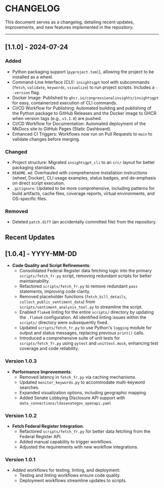 
# CHANGELOG

This document serves as a changelog, detailing recent updates, improvements, and new features implemented in the repository.

---

## [1.1.0] - 2024-07-24

### Added
- Python packaging support (`pyproject.toml`), allowing the project to be installed as a wheel.
- Command-Line Interface (CLI): `insightsgpt` tool with subcommands (`fetch`, `validate`, `keywords`, `visualize`) to run project scripts. Includes a `--version` flag.
- Docker Image: Published to `ghcr.io/congressionalinsights/insightsgpt` for easy, containerized execution of CLI commands.
- CI/CD Workflow for Publishing: Automated building and publishing of the Python package to GitHub Releases and the Docker image to GHCR when version tags (e.g., `v1.1.0`) are pushed.
- CI/CD Workflow for Documentation: Automated deployment of the MkDocs site to GitHub Pages (Static Dashboard).
- Enhanced CI Triggers: Workflows now run on Pull Requests to `main` to validate changes before merging.

### Changed
- Project structure: Migrated `insightsgpt_cli` to an `src/` layout for better packaging standards.
- `README.md`: Overhauled with comprehensive installation instructions (wheel, Docker), CLI usage examples, status badges, and de-emphasis on direct script execution.
- `.gitignore`: Updated to be more comprehensive, including patterns for build artifacts, cache files, coverage reports, virtual environments, and OS-specific files.

### Removed
- Deleted `patch.diff` (an accidentally committed file) from the repository.

## Recent Updates

## [1.0.4] - YYYY-MM-DD

- **Code Quality and Script Refinements**:
  - Consolidated Federal Register data fetching logic into the primary `scripts/fetch_fr.py` script, removing redundant scripts for better maintainability.
  - Refactored `scripts/fetch_fr.py` to remove redundant `pass` statements, improving code clarity.
  - Removed placeholder functions (`fetch_bill_details`, `collect_public_sentiment_data`) from `scripts/sentiment_analysis_tool.py` to streamline the script.
  - Enabled `flake8` linting for the entire `scripts/` directory by updating the `.flake8` configuration. All identified linting issues within the `scripts/` directory were subsequently fixed.
  - Updated `scripts/fetch_fr.py` to use Python's `logging` module for output and status messages, replacing previous `print()` calls.
  - Introduced a comprehensive suite of unit tests for `scripts/fetch_fr.py` using `pytest` and `unittest.mock`, enhancing test coverage and code reliability.

### Version 1.0.3

- **Performance Improvements**:
  - Removed latency in `fetch_fr.py` via caching mechanisms.
  - Updated `monitor_keywords.py` to accommodate multi-keyword searches.
  - Expanded visualization options, including geographic mapping.
  - Added Senate Lobbying Disclosure API support with `data_connections/ldasenategov_openapi.yaml`

### Version 1.0.2

- **Fetch Federal Register Integration**:
  - Refactored `scripts/fetch_fr.py` for better data fetching from the Federal Register API.
  - Added manual capability to trigger workflows.
  - Adjusted the requirements with new workflow integrations.

### Version 1.0.1

- Added workflows for testing, linting, and deployment:
  - Testing and linting workflows ensure code quality.
  - Deployment workflows streamline updates to scripts.
